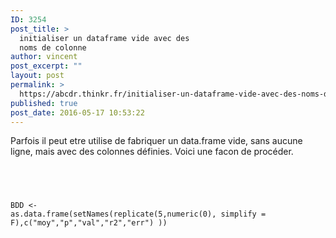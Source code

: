 ```yaml
---
ID: 3254
post_title: >
  initialiser un dataframe vide avec des
  noms de colonne
author: vincent
post_excerpt: ""
layout: post
permalink: >
  https://abcdr.thinkr.fr/initialiser-un-dataframe-vide-avec-des-noms-de-colonne/
published: true
post_date: 2016-05-17 10:53:22
---
```

Parfois il peut etre utilise de fabriquer un data.frame vide, sans aucune ligne, mais avec des colonnes définies. Voici une facon de procéder.<br /><br /> <pre><code><br /><br /><p>BDD &lt;- as.data.frame(setNames(replicate(5,numeric(0), simplify = F),c("moy","p","val","r2","err") ))</p></code></pre>